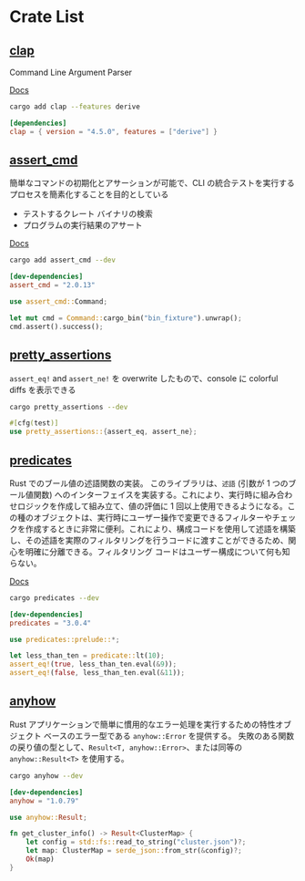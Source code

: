 # Crate List

## [clap](https://crates.io/crates/clap)

Command Line Argument Parser

[Docs](https://docs.rs/clap/latest/clap/)

```sh
cargo add clap --features derive
```

```toml
[dependencies]
clap = { version = "4.5.0", features = ["derive"] }
```

## [assert_cmd](https://crates.io/crates/assert_cmd)

簡単なコマンドの初期化とアサーションが可能で、CLI の統合テストを実行するプロセスを簡素化することを目的としている

- テストするクレート バイナリの検索
- プログラムの実行結果のアサート

[Docs](https://docs.rs/assert_cmd/latest/assert_cmd/)

```sh
cargo add assert_cmd --dev
```

```toml
[dev-dependencies]
assert_cmd = "2.0.13"
```

```rs
use assert_cmd::Command;

let mut cmd = Command::cargo_bin("bin_fixture").unwrap();
cmd.assert().success();
```

## [pretty_assertions](https://crates.io/crates/pretty_assertions)

`assert_eq!` and `assert_ne!` を overwrite したもので、console に colorful diffs を表示できる

```sh
cargo pretty_assertions --dev
```

```rust
#[cfg(test)]
use pretty_assertions::{assert_eq, assert_ne};
```

## [predicates](https://crates.io/crates/predicates)

Rust でのブール値の述語関数の実装。
このライブラリは、`述語` (引数が 1 つのブール値関数) へのインターフェイスを実装する。これにより、実行時に組み合わせロジックを作成して組み立て、値の評価に 1 回以上使用できるようになる。この種のオブジェクトは、実行時にユーザー操作で変更できるフィルターやチェックを作成するときに非常に便利。これにより、構成コードを使用して述語を構築し、その述語を実際のフィルタリングを行うコードに渡すことができるため、関心を明確に分離できる。フィルタリング コードはユーザー構成について何も知らない。

[Docs](https://docs.rs/predicates/3.1.0/predicates/)

```sh
cargo predicates --dev
```

```toml
[dev-dependencies]
predicates = "3.0.4"
```

```rs
use predicates::prelude::*;

let less_than_ten = predicate::lt(10);
assert_eq!(true, less_than_ten.eval(&9));
assert_eq!(false, less_than_ten.eval(&11));
```

## [anyhow](https://crates.io/crates/anyhow)

Rust アプリケーションで簡単に慣用的なエラー処理を実行するための特性オブジェクト ベースのエラー型である `anyhow::Error` を提供する。
失敗のある関数の戻り値の型として、`Result<T, anyhow::Error>`、または同等の `anyhow::Result<T>` を使用する。

```sh
cargo anyhow --dev
```

```toml
[dev-dependencies]
anyhow = "1.0.79"
```

```rs
use anyhow::Result;

fn get_cluster_info() -> Result<ClusterMap> {
    let config = std::fs::read_to_string("cluster.json")?;
    let map: ClusterMap = serde_json::from_str(&config)?;
    Ok(map)
}
```
